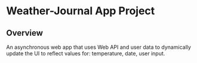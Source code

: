 # Weather-Journal App Project

## Overview
An asynchronous web app that uses Web API and user data to dynamically update the UI to reflect values for: temperature, date, user input. 


